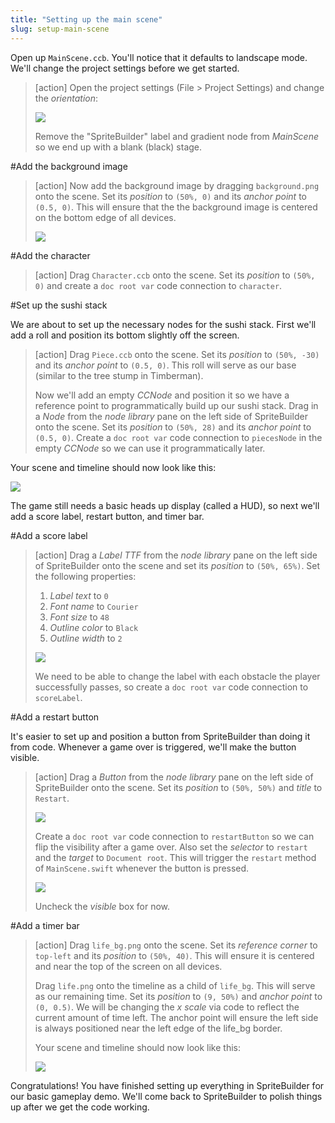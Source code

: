 ```yaml
---
title: "Setting up the main scene"
slug: setup-main-scene
---
```


Open up `MainScene.ccb`. You'll notice that it defaults to landscape mode. We'll change the project settings before we get started.

> [action]
> Open the project settings (File > Project Settings) and change the *orientation*:
>
> ![](./SpriteBuilder_Orientation.png)
>
> Remove the "SpriteBuilder" label and gradient node from *MainScene* so we end up with a blank (black) stage.

#Add the background image

> [action]
> Now add the background image by dragging `background.png` onto the scene. Set its *position* to `(50%, 0)` and its *anchor point* to `(0.5, 0)`. This will ensure that the the background image is centered on the bottom edge of all devices.
>
> ![](./SpriteBuilder_MainScene_Background.png)

#Add the character

> [action]
> Drag `Character.ccb` onto the scene. Set its *position* to `(50%, 0)` and create a `doc root var` code connection to `character`.

#Set up the sushi stack

We are about to set up the necessary nodes for the sushi stack. First we'll add a roll and position its bottom slightly off the screen.

> [action]
> Drag `Piece.ccb` onto the scene. Set its *position* to `(50%, -30)` and its *anchor point* to `(0.5, 0)`. This roll will serve as our base (similar to the tree stump in Timberman).
>
> Now we'll add an empty *CCNode* and position it so we have a reference point to programmatically build up our sushi stack. Drag in a *Node* from the *node library* pane on the left side of SpriteBuilder onto the scene. Set its *position* to `(50%, 28)` and its *anchor point* to `(0.5, 0)`. Create a `doc root var` code connection to `piecesNode` in the empty *CCNode* so we can use it programmatically later.

Your scene and timeline should now look like this:

![](./SpriteBuilder_MainScene_Layout.png)

The game still needs a basic heads up display (called a HUD), so next we'll add a score label, restart button, and timer bar.

#Add a score label

> [action] Drag a *Label TTF* from the *node library* pane on the left side of SpriteBuilder onto the scene and set its *position* to `(50%, 65%)`. Set the following properties:
>
> 1. *Label text* to `0`
> 2. *Font name* to `Courier`
> 3. *Font size* to `48`
> 4. *Outline color* to `Black`
> 5. *Outline width* to `2`
>
> ![](./SpriteBuilder_MainScene_Score.png)
>
> We need to be able to change the label with each obstacle the player successfully passes, so create a `doc root var` code connection to `scoreLabel`.

#Add a restart button

It's easier to set up and position a button from SpriteBuilder than doing it from code. Whenever a game over is triggered, we'll make the button visible.

> [action]
> Drag a *Button* from the *node library* pane on the left side of SpriteBuilder onto the scene. Set its *position* to `(50%, 50%)` and *title* to `Restart`.
>
> ![](./SpriteBuilder_MainScene_Restart.png)
>
> Create a `doc root var` code connection to `restartButton` so we can flip the visibility after a game over. Also set the *selector* to `restart` and the *target* to `Document root`. This will trigger the `restart` method of `MainScene.swift` whenever the button is pressed.
>
> ![](./SpriteBuilder_MainScene_Restart_CC.png)
>
> Uncheck the *visible* box for now.

#Add a timer bar

> [action]
> Drag `life_bg.png` onto the scene. Set its *reference corner* to `top-left` and its *position* to `(50%, 40)`. This will ensure it is centered and near the top of the screen on all devices.
>
> Drag `life.png` onto the timeline as a child of `life_bg`. This will serve as our remaining time. Set its *position* to `(9, 50%)` and *anchor point* to `(0, 0.5)`. We will be changing the *x scale* via code to reflect the current amount of time left. The anchor point will ensure the left side is always positioned near the left edge of the life_bg border.
>
> Your scene and timeline should now look like this:
>
> ![](./SpriteBuilder_MainScene_Life.png)

Congratulations! You have finished setting up everything in SpriteBuilder for our basic gameplay demo. We'll come back to SpriteBuilder to polish things up after we get the code working.
